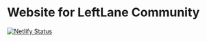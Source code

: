 # Website for LeftLane Community
[![Netlify Status](https://api.netlify.com/api/v1/badges/f284501c-d81d-4f7d-a2be-7ddba42f6408/deploy-status)](https://app.netlify.com/sites/leftlanecommunity/deploys)
